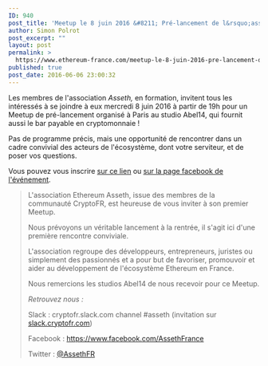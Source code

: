 ```yaml
---
ID: 940
post_title: 'Meetup le 8 juin 2016 &#8211; Pré-lancement de l&rsquo;association Asseth'
author: Simon Polrot
post_excerpt: ""
layout: post
permalink: >
  https://www.ethereum-france.com/meetup-le-8-juin-2016-pre-lancement-de-lassociation-asseth/
published: true
post_date: 2016-06-06 23:00:32
---
```

Les membres de l'association <em>Asseth, </em>en formation, invitent tous les intéressés à se joindre à eux mercredi 8 juin 2016 à partir de 19h pour un Meetup de pré-lancement organisé à Paris au studio Abel14, qui fournit aussi le bar payable en cryptomonnaie !

Pas de programme précis, mais une opportunité de rencontrer dans un cadre convivial des acteurs de l'écosystème, dont votre serviteur, et de poser vos questions.

Vous pouvez vous inscrire <a href="http://www.meetup.com/fr-FR/blockchains/events/231673957/"><span style="text-decoration: underline;">sur ce lien</span></a> ou <a href="https://www.facebook.com/events/483250671886107/"><span style="text-decoration: underline;">sur la page facebook de l'événement</span></a>.
<blockquote>L'association Ethereum Asseth, issue des membres de la communauté CryptoFR, est heureuse de vous inviter à son premier Meetup.

Nous prévoyons un véritable lancement à la rentrée, il s'agit ici d'une première rencontre conviviale.

L'association regroupe des développeurs, entrepreneurs, juristes ou simplement des passionnés et a pour but de favoriser, promouvoir et aider au développement de l'écosystème Ethereum en France.

Nous remercions les studios Abel14 de nous recevoir pour ce Meetup.

<em>Retrouvez nous :</em>

Slack : cryptofr.slack.com channel #asseth (invitation sur <a href="https://slack.cryptofr.com/"><span style="text-decoration: underline;">slack.cryptofr.com</span></a>)

Facebook : <a href="https://www.facebook.com/AssethFrance">https://www.facebook.com/AssethFrance</a>

Twitter : <a href="https://twitter.com/AssethFR">@AssethFR</a></blockquote>